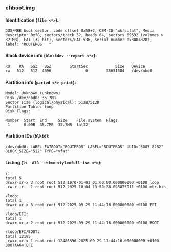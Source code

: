 ### efiboot.img
#### Identification (`file <*>`):
```
DOS/MBR boot sector, code offset 0x58+2, OEM-ID "mkfs.fat", Media descriptor 0xf8, sectors/track 32, heads 64, sectors 69632 (volumes > 32 MB), FAT (32 bit), sectors/FAT 536, serial number 0x30078282, label: "ROUTEROS   "
```
#### Block device info (`blockdev --report <*>`):
```
RO    RA   SSZ   BSZ        StartSec            Size   Device
rw   512   512  4096               0        35651584   /dev/nbd0
```
#### Partition info (`parted <*> print`):
```
Model: Unknown (unknown)
Disk /dev/nbd0: 35.7MB
Sector size (logical/physical): 512B/512B
Partition Table: loop
Disk Flags: 

Number  Start  End     Size    File system  Flags
 1      0.00B  35.7MB  35.7MB  fat32
```
#### Partition IDs (`blkid`):
```
/dev/nbd0: LABEL_FATBOOT="ROUTEROS" LABEL="ROUTEROS" UUID="3007-8282" BLOCK_SIZE="512" TYPE="vfat"
```
#### Listing (`ls -AlR --time-style=full-iso <*>`):
```
/:
total 5
drwxr-xr-x 3 root root 512 1970-01-01 01:00:00.000000000 +0100 loop
-rw-r--r-- 1 root root 512 2025-10-04 13:59:38.095875911 +0100 mbr.bin

/loop:
total 1
drwxr-xr-x 3 root root 512 2025-09-29 11:44:16.000000000 +0100 EFI

/loop/EFI:
total 1
drwxr-xr-x 2 root root 512 2025-09-29 11:44:16.000000000 +0100 BOOT

/loop/EFI/BOOT:
total 12195
-rwxr-xr-x 1 root root 12486896 2025-09-29 11:44:16.000000000 +0100 BOOTAA64.EFI
```

